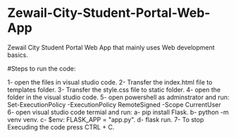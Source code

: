 # Zewail-City-Student-Portal-Web-App
Zewail City Student Portal Web App that mainly uses Web development basics.

#Steps to run the code:

1- open the files in visual studio code.
2- Transfer the index.html file to templates folder.
3- Transfer the style.css file to static folder.
4- open the folder in the visual studio code.
5- open powershell as adminstrator and run:
    Set-ExecutionPolicy -ExecutionPolicy RemoteSigned -Scope CurrentUser
6- open visual studio code termial and run:
    a- pip install Flask.
    b- python -m venv venv.
    c- $env: FLASK_APP = "app.py".
    d- flask run.
7- To stop Execuding the code press CTRL + C.
